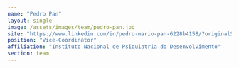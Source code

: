 ```yaml
---
name: "Pedro Pan"
layout: single
image: /assets/images/team/pedro-pan.jpg
site: "https://www.linkedin.com/in/pedro-mario-pan-6228b4158/?originalSubdomain=br"
position: "Vice-Coordinator"
affiliation: "Instituto Nacional de Psiquiatria do Desenvolvimento"
section: team
---
```


